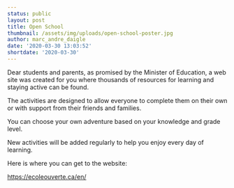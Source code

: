```yaml
---
status: public
layout: post
title: Open School
thumbnail: /assets/img/uploads/open-school-poster.jpg
author: marc_andre_daigle
date: '2020-03-30 13:03:52'
shortdate: '2020-03-30'
---
```

Dear students and parents, as promised by the Minister of Education, a web site was created for you where thousands of resources for learning and staying active can be found.

The activities are designed to allow everyone to complete them on their own or with support from their friends and families.

You can choose your own adventure based on your knowledge and grade level.

New activities will be added regularly to help you enjoy every day of learning.

Here is where you can get to the website:

<https://ecoleouverte.ca/en/>